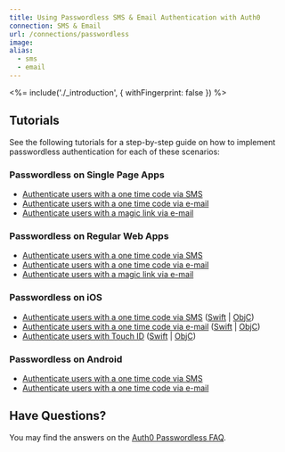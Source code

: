 ```yaml
---
title: Using Passwordless SMS & Email Authentication with Auth0
connection: SMS & Email
url: /connections/passwordless
image:
alias:
  - sms
  - email
---
```


<%= include('./_introduction', { withFingerprint: false }) %>

## Tutorials

See the following tutorials for a step-by-step guide on how to implement passwordless authentication for each of these scenarios:

### Passwordless on Single Page Apps

 - [Authenticate users with a one time code via SMS](/connections/passwordless/spa-sms)
 - [Authenticate users with a one time code via e-mail](/connections/passwordless/spa-email-code)
 - [Authenticate users with a magic link via e-mail](/connections/passwordless/spa-email-link)

### Passwordless on Regular Web Apps

 - [Authenticate users with a one time code via SMS](/connections/passwordless/regular-web-app-sms)
 - [Authenticate users with a one time code via e-mail](/connections/passwordless/regular-web-app-email-code)
 - [Authenticate users with a magic link via e-mail](/connections/passwordless/regular-web-app-email-link)

### Passwordless on iOS

 - [Authenticate users with a one time code via SMS](/connections/passwordless/ios-sms-objc) ([Swift](/connections/passwordless/ios-sms-swift) | [ObjC](/connections/passwordless/ios-sms-objc))
 - [Authenticate users with a one time code via e-mail](/connections/passwordless/ios-email-objc) ([Swift](/connections/passwordless/ios-email-swift) | [ObjC](/connections/passwordless/ios-email-objc))
 - [Authenticate users with Touch ID](/connections/passwordless/ios-touch-id-objc) ([Swift](/connections/passwordless/ios-touch-id-swift) | [ObjC](/connections/passwordless/ios-touch-id-objc))

### Passwordless on Android

 - [Authenticate users with a one time code via SMS](/connections/passwordless/android-sms)
 - [Authenticate users with a one time code via e-mail](/connections/passwordless/android-email)

## Have Questions?

You may find the answers on the [Auth0 Passwordless FAQ](/connection/passwordless/faq).